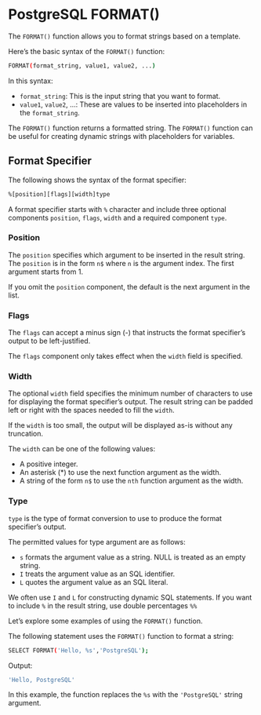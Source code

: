 # PostgreSQL FORMAT()

The `FORMAT()` function allows you to format strings based on a template. 

Here’s the basic syntax of the `FORMAT()` function:

```bash
FORMAT(format_string, value1, value2, ...)
```

In this syntax:

- `format_string`: This is the input string that you want to format.
- `value1`, `value2`, …: These are values to be inserted into placeholders in the `format_string`.

The `FORMAT()` function returns a formatted string. The `FORMAT()` function can be useful for creating dynamic strings with placeholders for variables.

## Format Specifier

The following shows the syntax of the format specifier:

```bash
%[position][flags][width]type
```

A format specifier starts with `%` character and include three optional components `position`, `flags`, `width` and a required component `type`.

### Position

The `position` specifies which argument to be inserted in the result string. The `position` is in the form `n$` where `n` is the argument index. The first argument starts from 1.

If you omit the `position` component, the default is the next argument in the list.

### Flags

The `flags` can accept a minus sign (-) that instructs the format specifier’s output to be left-justified.

The `flags` component only takes effect when the `width` field is specified.

### Width

The optional `width` field specifies the minimum number of characters to use for displaying the format specifier’s output. The result string can be padded left or right with the spaces needed to fill the `width`.

If the `width` is too small, the output will be displayed as-is without any truncation.

The `width` can be one of the following values:

- A positive integer.
- An asterisk (*) to use the next function argument as the width.
- A string of the form `n$` to use the `nth` function argument as the width.

### Type

`type` is the type of format conversion to use to produce the format specifier’s output.

The permitted values for type argument are as follows:

- `s` formats the argument value as a string. NULL is treated as an empty string.
- `I` treats the argument value as an SQL identifier.
- `L` quotes the argument value as an SQL literal.

We often use `I` and `L` for constructing dynamic SQL statements.
If you want to include `%` in the result string, use double percentages `%%`

Let’s explore some examples of using the `FORMAT()` function.

The following statement uses the `FORMAT()` function to format a string:

```bash
SELECT FORMAT('Hello, %s','PostgreSQL');
```

Output:

```bash
'Hello, PostgreSQL'
```

In this example, the function replaces the `%s` with the `'PostgreSQL'` string argument.